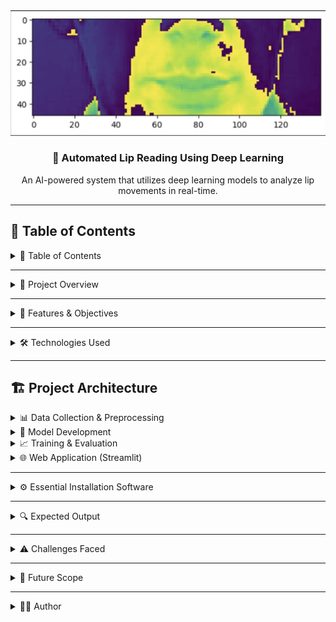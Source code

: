 <!-- PROJECT LOGO -->
<div align="center">
  <img src="/lip_reading.png" alt="Lip Reading Project Logo" width="600">
  <h3 align="center">🤖 Automated Lip Reading Using Deep Learning</h3>
  <p align="center">
   An AI-powered system that utilizes deep learning models to analyze lip movements in real-time.
  </p>
</div>
<hr>

## 📑 Table of Contents  
<details>
  <summary>📜 Table of Contents</summary>

- [📌 Project Overview](#-project-overview)
- [🎯 Features & Objectives](#-features--objectives)
- [🛠️ Technologies Used](#-technologies-used)
- [🏗️ Project Architecture](#-project-architecture)
  - [📊 Data Collection & Preprocessing](#-data-collection--preprocessing)
  - [🧠 Model Development](#-model-development)
  - [📈 Training & Evaluation](#-training--evaluation)
  - [🌐 Web Application (Streamlit)](#-web-application-streamlit)
- [⚙️ Essential Installation Software](#️-essential-installation-software)
- [🔍 Expected Output](#-expected-output)
- [⚠️ Challenges Faced](#-challenges-faced)
- [🚀 Future Scope](#-future-scope)
- [👨‍💻 Author](#-author)
</details>
<hr>

<details>
  <summary>📌 Project Overview</summary>

The **Lip Reading Project** is an advanced AI-driven system designed to interpret spoken words solely from visual lip movements in video footage. It leverages deep learning models such as **Conv3D** for spatial feature extraction and **LSTM** for sequential analysis, enabling accurate prediction of words based on lip motion. The system processes both real-time and pre-recorded video inputs, making it a versatile tool for speech recognition without audio dependency.  

Built with **OpenCV** for video processing and **Streamlit** for an interactive web interface, this project enhances accessibility for individuals with hearing impairments, strengthens security applications, and contributes to AI-powered human-computer interaction. Its scalability and real-time processing capabilities make it a valuable innovation across various domains.  
</details>
<hr>

<details>
  <summary>🎯 Features & Objectives</summary>

- **🧠 Deep Learning Model**: Uses a combination of **3D Convolutional Neural Networks (Conv3D)** and **Long Short-Term Memory (LSTM)** networks for accurate lip movement detection.  
- **🦻 Improved Accessibility**: Aids individuals with hearing impairments by providing an alternative mode of communication.  
- **🔊 Robust Performance in Noisy Environments**: Functions effectively where traditional speech recognition systems fail.  
- **💻 Web Application Interface**: Developed using **Streamlit**, allowing users to upload video files and receive textual transcriptions.  
- **📡 Scalability**: The model can be adapted for multiple languages and real-time processing.  
</details>
<hr>

<details>
  <summary>🛠️ Technologies Used</summary>

- **Programming Language**: Python  
- **Deep Learning Framework**: TensorFlow, Keras  
- **Computer Vision**: OpenCV  
- **Model Architecture**: CNN-LSTM (Conv3D + LSTM)  
- **Data Processing**: NumPy, Pandas  
- **Visualization**: Matplotlib  
- **Web Framework**: Streamlit  
</details>
<hr>

## 🏗️ Project Architecture  

<details>
  <summary>📊 Data Collection & Preprocessing</summary>

- Downloaded video datasets with labeled speech.  
- Extracted **frames from video** and converted them into grayscale images.  
- Applied **lip detection and cropping** techniques to focus on the mouth region.  
- Normalized image data and converted it into an array for model training.  
</details>

<details>
  <summary>🧠 Model Development</summary>

- **Conv3D Layers**: Extract spatial and temporal features from video frames.  
- **MaxPooling Layers**: Reduce dimensionality for computational efficiency.  
- **LSTM Layers**: Learn sequential patterns in lip movements.  
- **Dense Layers**: Convert extracted features into text predictions.  
- **CTC Loss Function**: Used for alignment-free speech recognition.  
</details>

<details>
  <summary>📈 Training & Evaluation</summary>

- The model was trained on a dataset of lip movements and corresponding text transcripts.  
- **Performance Metrics**: Accuracy, Precision, Recall, and WER (Word Error Rate).  
- Data split into **80% training and 20% testing** for model validation.  
</details>

<details>
  <summary>🌐 Web Application (Streamlit)</summary>

- Built an **interactive UI** where users can upload a video and receive real-time transcription.  
- Used pre-trained models to predict text from uploaded videos.  
- Displayed **frame-wise visualization** of lip movement predictions.  
</details>
<hr>

<details>
  <summary>⚙️ Essential Installation Software</summary>

Ensure you have the following installed:  

- Python 3.8+  
- TensorFlow 2.x  
- OpenCV  
- Streamlit  
- NumPy  
- Pandas  
- Matplotlib  
- Imageio  
- Gdown  
</details>
<hr>

<details>
  <summary>🔍 Expected Output</summary>

- The model will display a **sequence of predicted words** corresponding to the lip movements.  
- Accuracy will depend on **lighting conditions, speaker clarity, and dataset quality**.  
</details>
<hr>

<details>
  <summary>⚠️ Challenges Faced</summary>

- **📉 Dataset Limitations**: Lip-reading datasets are limited and require significant preprocessing.  
- **💻 Computational Intensity**: Training Conv3D and LSTM models requires high GPU power.  
- **👄 Speaker Variability**: Different individuals have unique lip movement styles, affecting model accuracy.  
</details>
<hr>

<details>
  <summary>🚀 Future Scope</summary>

- Implement **real-time lip reading** for live video streams.  
- Expand the dataset to support **multiple languages and accents**.  
- Optimize the model to work efficiently on **edge devices** like mobile phones.  
- Enhance the accuracy using **transformer-based architectures**.  
</details>
<hr>

<details>
  <summary>👨‍💻 Author</summary>
<div align="center">
  <p>💡 Developed by <strong>Madhav</strong></p>
  <p>📬 Feel free to reach out for questions or contributions!</p>
  <p>🚀 Happy Coding!</p>
</div>
</details>
